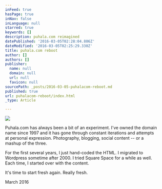```yaml
---
inFeed: true
hasPage: true
inNav: false
inLanguage: null
starred: true
keywords: []
description: puhala.com reimagined
datePublished: '2016-03-05T02:28:04.806Z'
dateModified: '2016-03-05T02:25:29.330Z'
title: puhala.com reboot
author: []
authors: []
publisher:
  name: null
  domain: null
  url: null
  favicon: null
sourcePath: _posts/2016-03-05-puhalacom-reboot.md
published: true
url: puhalacom-reboot/index.html
_type: Article

---
```

![](https://the-grid-user-content.s3-us-west-2.amazonaws.com/a3e6e887-1c9e-4b12-b158-5f9a4e0c3c30.jpg)

Puhala.com has always been a bit of an experiment. I've owned the domain name since 1997 and it has gone through constant iterations and attempts at personal expression. Photography, blogging, social content -- or a mashup of the three.

For the first several years, I just hand-coded the HTML. I migrated to Wordpress sometime after 2000\. I tried Square Space for a while as well. Each time, I started over with the content.

It's time to start fresh again. Really fresh. 

March 2016